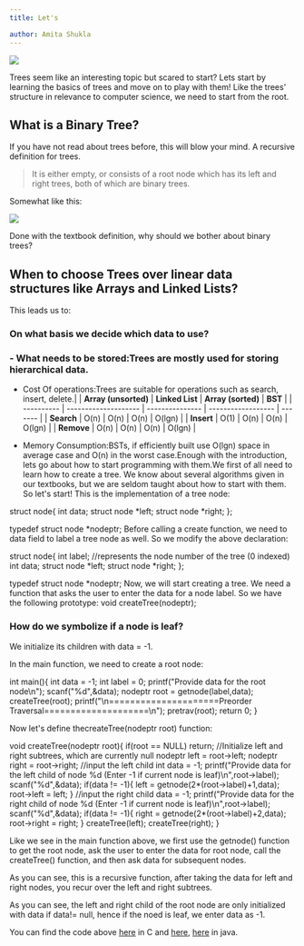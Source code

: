 ```yaml
---
title: Let's

author: Amita Shukla
---
```



[![](http://4.bp.blogspot.com/-ajriRld_14w/VoqIpnNSJCI/AAAAAAAAAsw/FDBRk_-CLXw/s320/1ff9c42b-52ba-429d-aaaf-f0c06bc1e894.jpg)](http://4.bp.blogspot.com/-ajriRld_14w/VoqIpnNSJCI/AAAAAAAAAsw/FDBRk_-CLXw/s1600/1ff9c42b-52ba-429d-aaaf-f0c06bc1e894.jpg)

 
Trees seem like an interesting topic but scared to start? Lets start by learning the basics of trees and move on to play with them! Like the trees' structure in relevance to computer science, we need to start from the root. 


 


## What is a Binary Tree?

If you have not read about trees before, this will blow your mind. A recursive definition for trees.

> It is either empty, or consists of a root node which has its left and right trees, both of which are binary trees.

Somewhat like this: 


[![](http://www.sqa.org.uk/e-learning/LinkedDS04CD/images/pic026.jpg)](http://www.sqa.org.uk/e-learning/LinkedDS04CD/images/pic026.jpg)

 
Done with the textbook definition, why should we bother about binary trees? 
 


## When to choose Trees over linear data structures like Arrays and Linked Lists?

This leads us to:

### On what basis we decide which data to use?

### - What needs to be stored:Trees are mostly used for storing hierarchical data.
- Cost Of operations:Trees are suitable for operations such as search, insert, delete.| 
 | **Array (unsorted)** | **Linked List** | **Array (sorted)** | **BST** |
| ---------- | -------------------- | --------------- | ------------------ | ------- |
| **Search** | O(n) | O(n) | O(n) | O(lgn) |
| **Insert** | O(1) | O(n) | O(n) | O(lgn) |
| **Remove** | O(n) | O(n) | O(n) | O(lgn) | 
 
- Memory Consumption:BSTs, if efficiently built use O(lgn) space in average case and O(n) in the worst case.Enough with the introduction, lets go about how to start programming with them.We first of all need to learn how to create a tree. We know about several algorithms given in our textbooks, but we are seldom taught about how to start with them. So let's start! 
This is the implementation of a tree node: 
<!-- HTML generated using hilite.me --> 
 struct node{
 int data;
 struct node *left;
 struct node *right;
 };

 typedef struct node *nodeptr; 
Before calling a create function, we need to data field to label a tree node as well. So we modify the above declaration: 
 
 
 struct node{
 int label; //represents the node number of the tree (0 indexed)
 int data;
 struct node *left;
 struct node *right;
 };

 typedef struct node *nodeptr; 
Now, we will start creating a tree. We need a function that asks the user to enter the data for a node label. So we have the following prototype: void createTree(nodeptr);

### How do we symbolize if a node is leaf?

We initialize its children with data = -1.

In the main function, we need to create a root node: 


 


 int main(){
 int data = -1;
 int label = 0;
 printf(\"Provide data for the root node\n\");
 scanf(\"%d\",&data);
 nodeptr root = getnode(label,data);
 createTree(root);
 printf(\"\n=====================Preorder Traversal====================\n\");
 pretrav(root);
 return 0;
 }

 


Now let's define thecreateTree(nodeptr root) function:

<!-- HTML generated using hilite.me -->

 
 
 


 void createTree(nodeptr root){
 if(root == NULL)
 return;
 //Initialize left and right subtrees, which are currently null
 nodeptr left = root->left;
 nodeptr right = root->right;
 //input the left child
 int data = -1;
 printf(\"Provide data for the left child of node %d (Enter -1 if current node is leaf)\n\",root->label);
 scanf(\"%d\",&data);
 if(data != -1){
 left = getnode(2*(root->label)+1,data);
 root->left = left;
 }
 //input the right child
 data = -1;
 printf(\"Provide data for the right child of node %d (Enter -1 if current node is leaf)\n\",root->label);
 scanf(\"%d\",&data);
 if(data != -1){
 right = getnode(2*(root->label)+2,data);
 root->right = right;
 }
 createTree(left);
 createTree(right);
 }

 


Like we see in the main function above, we first use the getnode() function to get the root node, ask the user to enter the data for root node, call the createTree() function, and then ask data for subsequent nodes. 


As you can see, this is a recursive function, after taking the data for left and right nodes, you recur over the left and right subtrees.

As you can see, the left and right child of the root node are only initialized with data if data!= null, hence if the noed is leaf, we enter data as -1. 
 
 
You can find the code above [here](https://github.com/amita-shukla/programs/blob/master/TreeCreate.c) in C and [here](https://github.com/amita-shukla/programs/blob/master/TreeNode.java), [here](https://github.com/amita-shukla/programs/blob/master/Tree.java) in java.

